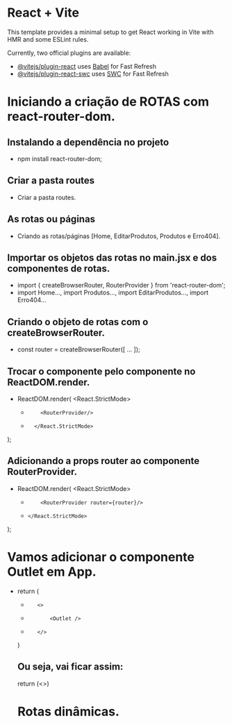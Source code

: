 # React + Vite

This template provides a minimal setup to get React working in Vite with HMR and some ESLint rules.

Currently, two official plugins are available:

- [@vitejs/plugin-react](https://github.com/vitejs/vite-plugin-react/blob/main/packages/plugin-react/README.md) uses [Babel](https://babeljs.io/) for Fast Refresh
- [@vitejs/plugin-react-swc](https://github.com/vitejs/vite-plugin-react-swc) uses [SWC](https://swc.rs/) for Fast Refresh


# Iniciando a criação de ROTAS com react-router-dom.
## Instalando a dependência no projeto
- npm install react-router-dom;
## Criar a pasta routes
- Criar a pasta routes.
## As rotas ou páginas
- Criando as rotas/páginas [Home, EditarProdutos, Produtos e Erro404].
## Importar os objetos das rotas no main.jsx e dos componentes de rotas.
- import { createBrowserRouter, RouterProvider } from 'react-router-dom';
- import Home..., import Produtos..., import EditarProdutos..., import Erro404...
## Criando o objeto de rotas com o createBrowserRouter.
- const router = createBrowserRouter([ ... ]);
## Trocar o componente <App/> pelo componente <RouterProvider/> no ReactDOM.render.
- ReactDOM.render(
            <React.StrictMode>
    +         <RouterProvider/>
    +       </React.StrictMode>
);
## Adicionando a props router ao componente RouterProvider.
- ReactDOM.render(
          <React.StrictMode>
    +         <RouterProvider router={router}/>
    +     </React.StrictMode>
);
# Vamos adicionar o componente Outlet em App.
-  return (
    +        <>
    +            <Outlet />
    +        </>
    )
    ## Ou seja, vai ficar assim:
    return (<>)
    # Rotas dinâmicas.
    
